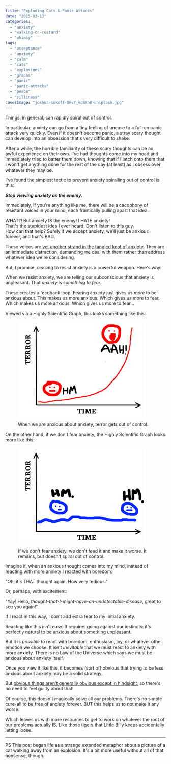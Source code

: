 ```yaml
---
title: "Exploding Cats & Panic Attacks"
date: "2015-03-13"
categories: 
  - "anxiety"
  - "walking-on-custard"
  - "whimsy"
tags: 
  - "acceptance"
  - "anxiety"
  - "calm"
  - "cats"
  - "explosions"
  - "graphs"
  - "panic"
  - "panic-attacks"
  - "peace"
  - "silliness"
coverImage: "joshua-sukoff-UPsY_kqBXh8-unsplash.jpg"
---
```


Things, in general, can rapidly spiral out of control.

<!--more-->

In particular, anxiety can go from a tiny feeling of unease to a full-on panic attack very quickly. Even if it doesn't become panic, a stray scary thought can develop into an obsession that's very difficult to shake.

After a while, the horrible familiarity of these scary thoughts can be an awful experience on their own. I've had thoughts come into my head and immediately tried to batter them down, knowing that if I latch onto them that I won't get anything done for the rest of the day (at least) as I obsess over whatever they may be.

I've found the simplest tactic to prevent anxiety spiralling out of control is this:

**_Stop viewing anxiety as the enemy._**

Immediately, if you're anything like me, there will be a cacophony of resistant voices in your mind, each frantically pulling apart that idea:

WHAT?! But anxiety IS the enemy! I HATE anxiety!  
That's the stupidest idea I ever heard. Don't listen to this guy.  
How can that help? Surely if we accept anxiety, we'll just be anxious forever, and that's BAD.

These voices are [yet another strand in the tangled knot of anxiety](https://www.walkingoncustard.com/untangling-anxiety-first-step/ "Untangling Anxiety: The First Step"). They are an immediate distraction, demanding we deal with them rather than address whatever idea we're considering.

But, I promise, ceasing to resist anxiety is a powerful weapon. Here's why:

When we resist anxiety, we are telling our subconscious that anxiety is unpleasant. That _anxiety is something to fear_.

These creates a feedback loop. Fearing anxiety just gives us _more_ to be anxious about. This makes us more anxious. Which gives us more to fear. Which makes us more anxious. Which gives us more to fear...

Viewed via a Highly Scientific Graph, this looks something like this:

<figure>

[![When we are anxious about anxiety, terror gets out of control.](images/TimeTerror.png)](https://www.walkingoncustard.com/wp-content/uploads/2015/03/TimeTerror.png)

<figcaption>

When we are anxious about anxiety, terror gets out of control.

</figcaption>

</figure>

On the other hand, if we don't fear anxiety, the Highly Scientific Graph looks more like this:

<figure>

[![If we don't fear anxiety, we don't feed it and make it worse.](images/TimeTerror2.png)](https://www.walkingoncustard.com/wp-content/uploads/2015/03/TimeTerror2.png)

<figcaption>

If we don't fear anxiety, we don't feed it and make it worse. It remains, but doesn't spiral out of control.

</figcaption>

</figure>

Imagine if, when an anxious thought comes into my mind, instead of reacting with more anxiety I reacted with boredom:

"Oh, it's THAT thought again. How very tedious."

Or, perhaps, with excitement:

"Yay! Hello, _thought-that-I-might-have-an-undetectable-disease_, great to see you again!"

If I react in this way, I don't add extra fear to my initial anxiety.

Reacting like this isn't easy. It requires going against our instincts: it's perfectly natural to be anxious about something unpleasant.

But it is _possible_ to react with boredom, enthusiasm, joy, or whatever other emotion we choose. It isn't _inevitable_ that we must react to anxiety with more anxiety. There is no Law of the Universe which says we must be anxious about anxiety itself.

Once you view it like this, it becomes (sort of) obvious that trying to be less anxious about anxiety may be a solid strategy.

But [obvious things aren't generally obvious except in hindsight](https://www.walkingoncustard.com/novelty-blindness-fresh-perspectives/ "Novelty Blindness & Fresh Perspectives"), so there's no need to feel guilty about that!

Of course, this doesn't magically solve all our problems. There's no simple cure-all to be free of anxiety forever. BUT this helps us to not make it any worse.

Which leaves us with more resources to get to work on whatever the root of our problems actually IS. Like those tigers that Little Billy keeps accidentally letting loose.

* * *

PS This post began life as a strange extended metaphor about a picture of a cat walking away from an explosion. It's a bit more useful without all of that nonsense, though.
